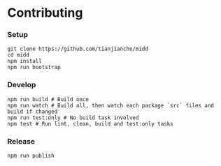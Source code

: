 
# Contributing

### Setup
```script
git clone https://github.com/tianjianchn/midd
cd midd
npm install
npm run bootstrap
```

### Develop
```script
npm run build # Build once
npm run watch # Build all, then watch each package `src` files and build if changed
npm run test:only # No build task involved
npm test # Run lint, clean, build and test:only tasks
```

### Release
```script
npm run publish
```
